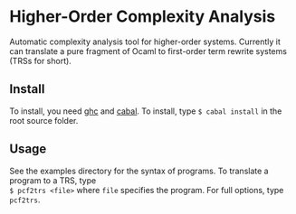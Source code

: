 Higher-Order Complexity Analysis
================================

Automatic complexity analysis tool for higher-order systems.
Currently it can translate a pure fragment of Ocaml to first-order 
term rewrite systems (TRSs for short). 

Install
-------
To install, you need [ghc](http://www.haskell.org/ghc/) and 
[cabal](http://www.haskell.org/cabal/). 
To install, type `$ cabal install` in the root source folder.

Usage
-----
See the examples directory for the syntax of programs.
To translate a program to a TRS, type  
`$ pcf2trs <file>`
where `file` specifies the program. For full options, type `pcf2trs`.
